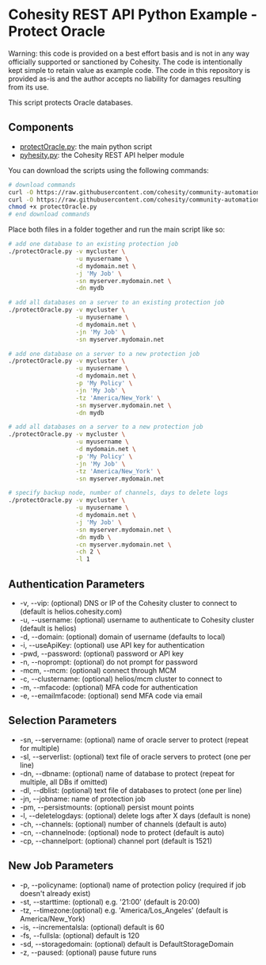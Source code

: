 # Cohesity REST API Python Example - Protect Oracle

Warning: this code is provided on a best effort basis and is not in any way officially supported or sanctioned by Cohesity. The code is intentionally kept simple to retain value as example code. The code in this repository is provided as-is and the author accepts no liability for damages resulting from its use.

This script protects Oracle databases.

## Components

* [protectOracle.py](https://raw.githubusercontent.com/cohesity/community-automation-samples/main/oracle/python/protectOracle/protectOracle.py): the main python script
* [pyhesity.py](https://raw.githubusercontent.com/cohesity/community-automation-samples/main/python/pyhesity/pyhesity.py): the Cohesity REST API helper module

You can download the scripts using the following commands:

```bash
# download commands
curl -O https://raw.githubusercontent.com/cohesity/community-automation-samples/main/oracle/python/protectOracle/protectOracle.py
curl -O https://raw.githubusercontent.com/cohesity/community-automation-samples/main/python/pyhesity.py
chmod +x protectOracle.py
# end download commands
```

Place both files in a folder together and run the main script like so:

```bash
# add one database to an existing protection job
./protectOracle.py -v mycluster \
                   -u myusername \
                   -d mydomain.net \
                   -j 'My Job' \
                   -sn myserver.mydomain.net \
                   -dn mydb
```

```bash
# add all databases on a server to an existing protection job
./protectOracle.py -v mycluster \
                   -u myusername \
                   -d mydomain.net \
                   -jn 'My Job' \
                   -sn myserver.mydomain.net
```

```bash
# add one database on a server to a new protection job
./protectOracle.py -v mycluster \
                   -u myusername \
                   -d mydomain.net \
                   -p 'My Policy' \
                   -jn 'My Job' \
                   -tz 'America/New_York' \
                   -sn myserver.mydomain.net \
                   -dn mydb
```

```bash
# add all databases on a server to a new protection job
./protectOracle.py -v mycluster \
                   -u myusername \
                   -d mydomain.net \
                   -p 'My Policy' \
                   -jn 'My Job' \
                   -tz 'America/New_York' \
                   -sn myserver.mydomain.net
```

```bash
# specify backup node, number of channels, days to delete logs
./protectOracle.py -v mycluster \
                   -u myusername \
                   -d mydomain.net \
                   -j 'My Job' \
                   -sn myserver.mydomain.net \
                   -dn mydb \
                   -cn myserver.mydomain.net \
                   -ch 2 \
                   -l 1
```

## Authentication Parameters

* -v, --vip: (optional) DNS or IP of the Cohesity cluster to connect to (default is helios.cohesity.com)
* -u, --username: (optional) username to authenticate to Cohesity cluster (default is helios)
* -d, --domain: (optional) domain of username (defaults to local)
* -i, --useApiKey: (optional) use API key for authentication
* -pwd, --password: (optional) password or API key
* -n, --noprompt: (optional) do not prompt for password
* -mcm, --mcm: (optional) connect through MCM
* -c, --clustername: (optional) helios/mcm cluster to connect to
* -m, --mfacode: (optional) MFA code for authentication
* -e, --emailmfacode: (optional) send MFA code via email

## Selection Parameters

* -sn, --servername: (optional) name of oracle server to protect (repeat for multiple)
* -sl, --serverlist: (optional) text file of oracle servers to protect (one per line)
* -dn, --dbname: (optional) name of database to protect (repeat for multiple, all DBs if omitted)
* -dl, --dblist: (optional) text file of databases to protect (one per line)
* -jn, --jobname: name of protection job
* -pm, --persistmounts: (optional) persist mount points
* -l, --deletelogdays: (optional) delete logs after X days (default is none)
* -ch, --channels: (optional)  number of channels (default is auto)
* -cn, --channelnode: (optional) node to protect (default is auto)
* -cp, --channelport: (optional) channel port (default is 1521)

## New Job Parameters

* -p, --policyname: (optional) name of protection policy (required if job doesn't already exist)
* -st, --starttime: (optional) e.g. '21:00' (default is 20:00)
* -tz, --timezone:(optional) e.g. 'America/Los_Angeles' (default is America/New_York)
* -is, --incrementalsla: (optional) default is 60
* -fs, --fullsla: (optional) default is 120
* -sd, --storagedomain: (optional) default is DefaultStorageDomain
* -z, --paused: (optional) pause future runs
